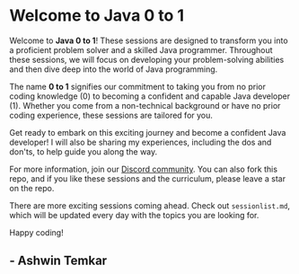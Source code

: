 # Welcome to Java 0 to 1

Welcome to **Java 0 to 1**! These sessions are designed to transform you into a proficient problem solver and a skilled Java programmer. Throughout these sessions, we will focus on developing your problem-solving abilities and then dive deep into the world of Java programming.

The name **0 to 1** signifies our commitment to taking you from no prior coding knowledge (0) to becoming a confident and capable Java developer (1). Whether you come from a non-technical background or have no prior coding experience, these sessions are tailored for you.

Get ready to embark on this exciting journey and become a confident Java developer! I will also be sharing my experiences, including the dos and don'ts, to help guide you along the way.

For more information, join our [Discord community](https://discord.gg/xRDNeWU). You can also fork this repo, and if you like these sessions and the curriculum, please leave a star on the repo.

There are more exciting sessions coming ahead. Check out `sessionlist.md`, which will be updated every day with the topics you are looking for.

Happy coding!

## - Ashwin Temkar